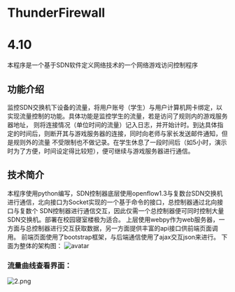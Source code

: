 # ThunderFirewall
# 4.10
本程序是一个基于SDN软件定义网络技术的一个网络游戏访问控制程序
## 功能介绍
监控SDN交换机下设备的流量，将用户账号（学生）与用户计算机网卡绑定，以实现流量控制的功能。具体功能是监控学生的流量，若是访问了规则内的游戏服务器地址， 则将连接情况（单位时间的流量）记入日志，并开始计时。到达具体指定的时间后，则断开其与游戏服务器的连接，同时向老师与家长发送邮件通知，但是规则外的流量 不受限制也不做记录。在学生休息了一段时间后（如5小时，演示时为了方便，时间设定得比较短），便可继续与游戏服务器进行通信。
## 技术简介
本程序使用python编写，SDN控制器底层使用openflow1.3与复数台SDN交换机进行通信，北向接口为Socket实现的一个基于命令的接口，总控制器通过北向接口与复数个 SDN控制器进行通信交互，因此仅需一个总控制器便可同时控制大量SDN交换机。部署在校园寝室楼极为适合。
上层使用webpy作为web服务器，一方面与总控制器进行交互获取数据，另一方面提供丰富的api接口供前端页面调用。
前端页面使用了bootstrap框架，与后端通信使用了ajax交互json来进行。
下面为整体的架构图：
![avatar](https://sm.ms/image/68YrqKGQDfadJoi)
<!--
### 用户编辑界面：
![avatar](http://45.78.37.214/static/Proj8_02.png)

### 联网规则编辑界面：
![avatar](http://45.78.37.214/static/Proj8_03.png)
-->
### 流量曲线查看界面：
![2.png](https://i.loli.net/2021/06/14/KfI3b9arCHeAJi2.png)
